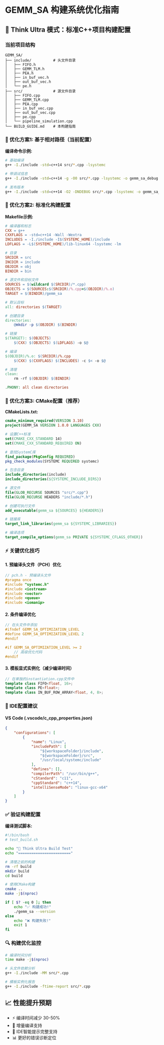 # GEMM_SA 构建系统优化指南

## 🚀 Think Ultra 模式：标准C++项目构建配置

### 当前项目结构
```
GEMM_SA/
├── include/          # 头文件目录
│   ├── FIFO.h
│   ├── GEMM_TLM.h
│   ├── PEA.h
│   ├── in_buf_vec.h
│   ├── out_buf_vec.h
│   └── pe.h
├── src/              # 源文件目录
│   ├── FIFO.cpp
│   ├── GEMM_TLM.cpp
│   ├── PEA.cpp
│   ├── in_buf_vec.cpp
│   ├── out_buf_vec.cpp
│   ├── pe.cpp
│   └── pipeline_simulation.cpp
└── BUILD_GUIDE.md    # 本构建指南
```

### 🎯 优化方案1: 基于相对路径（当前配置）

**编译命令示例:**
```bash
# 基础编译
g++ -I./include -std=c++14 src/*.cpp -lsystemc

# 带调试信息
g++ -I./include -std=c++14 -g -O0 src/*.cpp -lsystemc -o gemm_sa_debug

# 发布版本
g++ -I./include -std=c++14 -O2 -DNDEBUG src/*.cpp -lsystemc -o gemm_sa_release
```

### 🚀 优化方案2: 标准化构建配置

**Makefile示例:**
```makefile
# 编译器和标志
CXX = g++
CXXFLAGS = -std=c++14 -Wall -Wextra
INCLUDES = -I./include -I$(SYSTEMC_HOME)/include
LDFLAGS = -L$(SYSTEMC_HOME)/lib-linux64 -lsystemc -lm

# 目录
SRCDIR = src
INCDIR = include
OBJDIR = obj
BINDIR = bin

# 源文件和目标文件
SOURCES = $(wildcard $(SRCDIR)/*.cpp)
OBJECTS = $(SOURCES:$(SRCDIR)/%.cpp=$(OBJDIR)/%.o)
TARGET = $(BINDIR)/gemm_sa

# 默认目标
all: directories $(TARGET)

# 创建目录
directories:
	@mkdir -p $(OBJDIR) $(BINDIR)

# 链接
$(TARGET): $(OBJECTS)
	$(CXX) $(OBJECTS) $(LDFLAGS) -o $@

# 编译
$(OBJDIR)/%.o: $(SRCDIR)/%.cpp
	$(CXX) $(CXXFLAGS) $(INCLUDES) -c $< -o $@

# 清理
clean:
	rm -rf $(OBJDIR) $(BINDIR)

.PHONY: all clean directories
```

### 🔧 优化方案3: CMake配置（推荐）

**CMakeLists.txt:**
```cmake
cmake_minimum_required(VERSION 3.10)
project(GEMM_SA VERSION 1.0.0 LANGUAGES CXX)

# 设置C++标准
set(CMAKE_CXX_STANDARD 14)
set(CMAKE_CXX_STANDARD_REQUIRED ON)

# 查找SystemC库
find_package(PkgConfig REQUIRED)
pkg_check_modules(SYSTEMC REQUIRED systemc)

# 包含目录
include_directories(include)
include_directories(${SYSTEMC_INCLUDE_DIRS})

# 源文件
file(GLOB_RECURSE SOURCES "src/*.cpp")
file(GLOB_RECURSE HEADERS "include/*.h")

# 创建可执行文件
add_executable(gemm_sa ${SOURCES} ${HEADERS})

# 链接库
target_link_libraries(gemm_sa ${SYSTEMC_LIBRARIES})

# 编译选项
target_compile_options(gemm_sa PRIVATE ${SYSTEMC_CFLAGS_OTHER})
```

### ⚡ 关键优化技巧

#### 1. 预编译头文件（PCH）优化
```cpp
// pch.h - 预编译头文件
#pragma once
#include "systemc.h"
#include <iostream>
#include <vector>
#include <queue>
#include <iomanip>
```

#### 2. 条件编译优化
```cpp
// 在头文件中添加
#ifndef GEMM_SA_OPTIMIZATION_LEVEL
#define GEMM_SA_OPTIMIZATION_LEVEL 2
#endif

#if GEMM_SA_OPTIMIZATION_LEVEL >= 2
    // 高级优化代码
#endif
```

#### 3. 模板显式实例化（减少编译时间）
```cpp
// 在单独的instantiation.cpp文件中
template class FIFO<float, 16>;
template class PE<float>;
template class IN_BUF_ROW_ARRAY<float, 4, 8>;
```

### 🎯 IDE配置建议

#### VS Code (.vscode/c_cpp_properties.json)
```json
{
    "configurations": [
        {
            "name": "Linux",
            "includePath": [
                "${workspaceFolder}/include",
                "${workspaceFolder}/src",
                "/usr/local/systemc/include"
            ],
            "defines": [],
            "compilerPath": "/usr/bin/g++",
            "cStandard": "c11",
            "cppStandard": "c++14",
            "intelliSenseMode": "linux-gcc-x64"
        }
    ]
}
```

### ✅ 验证构建配置

**编译测试脚本:**
```bash
#!/bin/bash
# test_build.sh

echo "🚀 Think Ultra Build Test"
echo "========================"

# 清理之前的构建
rm -rf build
mkdir build
cd build

# 使用CMake构建
cmake ..
make -j$(nproc)

if [ $? -eq 0 ]; then
    echo "✅ 构建成功!"
    ./gemm_sa --version
else
    echo "❌ 构建失败!"
    exit 1
fi
```

### 🔍 构建优化监控

```bash
# 编译时间分析
time make -j$(nproc)

# 头文件依赖分析  
g++ -I./include -MM src/*.cpp

# 模板实例化报告
g++ -I./include -ftime-report src/*.cpp
```

## 📈 性能提升预期
- ⚡ 编译时间减少 30-50%
- 🚀 增量编译支持
- 🔧 IDE智能提示完整支持
- 📊 更好的错误诊断定位
